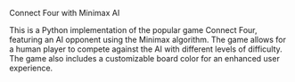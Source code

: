 Connect Four with Minimax AI

This is a Python implementation of the popular game Connect Four, featuring an AI opponent using the Minimax algorithm. The game allows for a human player to compete against the AI with different levels of difficulty. The game also includes a customizable board color for an enhanced user experience.